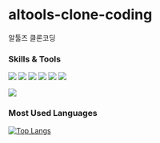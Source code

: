 # altools-clone-coding
알툴즈 클론코딩

### Skills & Tools
<img src="https://img.shields.io/badge/html5-E34F26?style=flat&logo=html5&logoColor=white"/> <img src="https://img.shields.io/badge/tailwindcss-06B6D4?style=flat&logo=tailwindcss&logoColor=white"/> <img src="https://img.shields.io/badge/sass-CC6699?style=flat&logo=sass&logoColor=white"/> <img src="https://img.shields.io/badge/css3-1572B6?style=flat&logo=css3&logoColor=white"/>
<img src="https://img.shields.io/badge/gulp-CF4647?style=flat&logo=gulp&logoColor=white"/> <img src="https://img.shields.io/badge/jquery-0769AD?style=flat&logo=jquery&logoColor=white"/>

<img src="https://img.shields.io/badge/visualstudiocode-007ACC?style=flat&logo=visualstudiocode&logoColor=white"/>

### Most Used Languages
[![Top Langs](https://github-readme-stats.vercel.app/api/top-langs/?username=myday801&layout=compact)](https://github.com/myday801/github-readme-stats)
